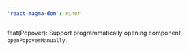 ```yaml
---
'react-magma-dom': minor
---
```


feat(Popover): Support programmatically opening component, `openPopoverManually`.
